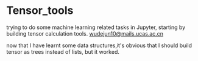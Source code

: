 # Tensor_tools
trying to do some machine learning related tasks in Jupyter, starting by building tensor calculation tools.
wudejun10@mails.ucas.ac.cn

now that I have learnt some data structures,it's obvious that I should build tensor as trees instead of lists, but it worked.
